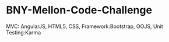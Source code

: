 # BNY-Mellon-Code-Challenge
MVC: AngularJS, HTML5, CSS, Framework:Bootstrap, OOJS, Unit Testing:Karma
